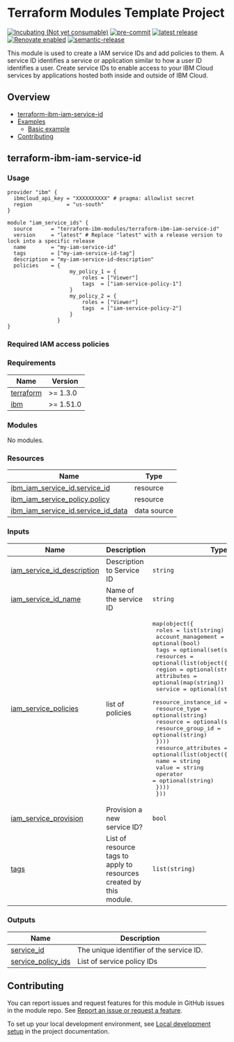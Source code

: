 <!-- BEGIN MODULE HOOK -->

<!-- Update the title to match the module name and add a description -->
# Terraform Modules Template Project
<!-- UPDATE BADGE: Update the link for the following badge-->
[![Incubating (Not yet consumable)](https://img.shields.io/badge/status-Incubating%20(Not%20yet%20consumable)-red)](https://terraform-ibm-modules.github.io/documentation/#/badge-status)
[![pre-commit](https://img.shields.io/badge/pre--commit-enabled-brightgreen?logo=pre-commit&logoColor=white)](https://github.com/pre-commit/pre-commit)
[![latest release](https://img.shields.io/github/v/release/terraform-ibm-modules/terraform-ibm-module-template?logo=GitHub&sort=semver)](https://github.com/terraform-ibm-modules/terraform-ibm-module-template/releases/latest)
[![Renovate enabled](https://img.shields.io/badge/renovate-enabled-brightgreen.svg)](https://renovatebot.com/)
[![semantic-release](https://img.shields.io/badge/%20%20%F0%9F%93%A6%F0%9F%9A%80-semantic--release-e10079.svg)](https://github.com/semantic-release/semantic-release)

This module is used to create a IAM service IDs and add policies to them. A service ID identifies a service or application similar to how a user ID identifies a user. Create service IDs to enable access to your IBM Cloud services by applications hosted both inside and outside of IBM Cloud.

<!-- BEGIN OVERVIEW HOOK -->
## Overview
* [terraform-ibm-iam-service-id](#terraform-ibm-iam-service-id)
* [Examples](./examples)
    * [Basic example](./examples/basic)
* [Contributing](#contributing)

## terraform-ibm-iam-service-id
<!-- END OVERVIEW HOOK -->

### Usage

```hcl
provider "ibm" {
  ibmcloud_api_key = "XXXXXXXXXX" # pragma: allowlist secret
  region           = "us-south"
}

module "iam_service_ids" {
  source      = "terraform-ibm-modules/terraform-ibm-iam-service-id"
  version     = "latest" # Replace "latest" with a release version to lock into a specific release
  name        = "my-iam-service-id"
  tags        = ["my-iam-service-id-tag"]
  description = "my-iam-service-id-description"
  policies    = {
                    my_policy_1 = {
                        roles = ["Viewer"]
                        tags  = ["iam-service-policy-1"]
                    }
                    my_policy_2 = {
                        roles = ["Viewer"]
                        tags  = ["iam-service-policy-2"]
                    }
                }
}
```

### Required IAM access policies

<!-- PERMISSIONS REQUIRED TO RUN MODULE
If this module requires permissions, uncomment the following block and update
the sample permissions, following the format.
Replace the sample Account and IBM Cloud service names and roles with the
information in the console at
Manage > Access (IAM) > Access groups > Access policies.
-->

<!--
You need the following permissions to run this module.

- Account Management
    - **Sample Account Service** service
        - `Editor` platform access
        - `Manager` service access
    - IAM Services
        - **Sample Cloud Service** service
            - `Administrator` platform access
-->

<!-- NO PERMISSIONS FOR MODULE
If no permissions are required for the module, uncomment the following
statement instead the previous block.
-->

<!-- No permissions are needed to run this module.-->
<!-- END MODULE HOOK -->
<!-- BEGINNING OF PRE-COMMIT-TERRAFORM DOCS HOOK -->
### Requirements

| Name | Version |
|------|---------|
| <a name="requirement_terraform"></a> [terraform](#requirement\_terraform) | >= 1.3.0 |
| <a name="requirement_ibm"></a> [ibm](#requirement\_ibm) | >= 1.51.0 |

### Modules

No modules.

### Resources

| Name | Type |
|------|------|
| [ibm_iam_service_id.service_id](https://registry.terraform.io/providers/ibm-cloud/ibm/latest/docs/resources/iam_service_id) | resource |
| [ibm_iam_service_policy.policy](https://registry.terraform.io/providers/ibm-cloud/ibm/latest/docs/resources/iam_service_policy) | resource |
| [ibm_iam_service_id.service_id_data](https://registry.terraform.io/providers/ibm-cloud/ibm/latest/docs/data-sources/iam_service_id) | data source |

### Inputs

| Name | Description | Type | Default | Required |
|------|-------------|------|---------|:--------:|
| <a name="input_iam_service_id_description"></a> [iam\_service\_id\_description](#input\_iam\_service\_id\_description) | Description to Service ID | `string` | `null` | no |
| <a name="input_iam_service_id_name"></a> [iam\_service\_id\_name](#input\_iam\_service\_id\_name) | Name of the service ID | `string` | n/a | yes |
| <a name="input_iam_service_policies"></a> [iam\_service\_policies](#input\_iam\_service\_policies) | list of policies | <pre>map(object({<br>    roles              = list(string)<br>    account_management = optional(bool)<br>    tags               = optional(set(string))<br>    resources = optional(list(object({<br>      region               = optional(string)<br>      attributes           = optional(map(string))<br>      service              = optional(string)<br>      resource_instance_id = optional(string)<br>      resource_type        = optional(string)<br>      resource             = optional(string)<br>      resource_group_id    = optional(string)<br>    })))<br>    resource_attributes = optional(list(object({<br>      name     = string<br>      value    = string<br>      operator = optional(string)<br>    })))<br>  }))</pre> | n/a | yes |
| <a name="input_iam_service_provision"></a> [iam\_service\_provision](#input\_iam\_service\_provision) | Provision a new service ID? | `bool` | `true` | no |
| <a name="input_tags"></a> [tags](#input\_tags) | List of resource tags to apply to resources created by this module. | `list(string)` | `[]` | no |

### Outputs

| Name | Description |
|------|-------------|
| <a name="output_service_id"></a> [service\_id](#output\_service\_id) | The unique identifier of the service ID. |
| <a name="output_service_policy_ids"></a> [service\_policy\_ids](#output\_service\_policy\_ids) | List of service policy IDs |
<!-- END OF PRE-COMMIT-TERRAFORM DOCS HOOK -->

<!-- BEGIN CONTRIBUTING HOOK -->

<!-- Leave this section as is so that your module has a link to local development environment set up steps for contributors to follow -->
## Contributing

You can report issues and request features for this module in GitHub issues in the module repo. See [Report an issue or request a feature](https://github.com/terraform-ibm-modules/.github/blob/main/.github/SUPPORT.md).

To set up your local development environment, see [Local development setup](https://terraform-ibm-modules.github.io/documentation/#/local-dev-setup) in the project documentation.
<!-- Source for this readme file: https://github.com/terraform-ibm-modules/common-dev-assets/tree/main/module-assets/ci/module-template-automation -->
<!-- END CONTRIBUTING HOOK -->
